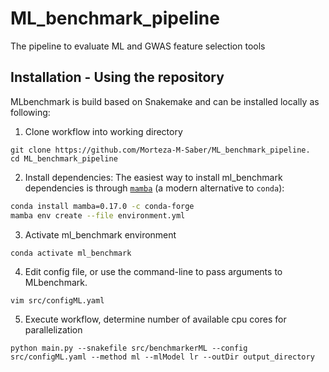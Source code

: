 # ML_benchmark_pipeline
The pipeline to evaluate ML and GWAS feature selection tools 
## Installation - Using the repository

MLbenchmark is build based on Snakemake and can be installed locally as following:

1.  Clone workflow into working directory

```
git clone https://github.com/Morteza-M-Saber/ML_benchmark_pipeline.
cd ML_benchmark_pipeline
```

2. Install dependencies:
   The easiest way to install ml_benchmark dependencies is through [`mamba`](https://github.com/mamba-org/mamba) (a modern alternative to `conda`):

```bash
conda install mamba=0.17.0 -c conda-forge
mamba env create --file environment.yml
```

3. Activate ml_benchmark environment

```bash
conda activate ml_benchmark
```

4. Edit config file, or use the command-line to pass arguments to MLbenchmark.

```
vim src/configML.yaml
```

5. Execute workflow, determine number of available cpu cores for parallelization

```
python main.py --snakefile src/benchmarkerML --config src/configML.yaml --method ml --mlModel lr --outDir output_directory

```